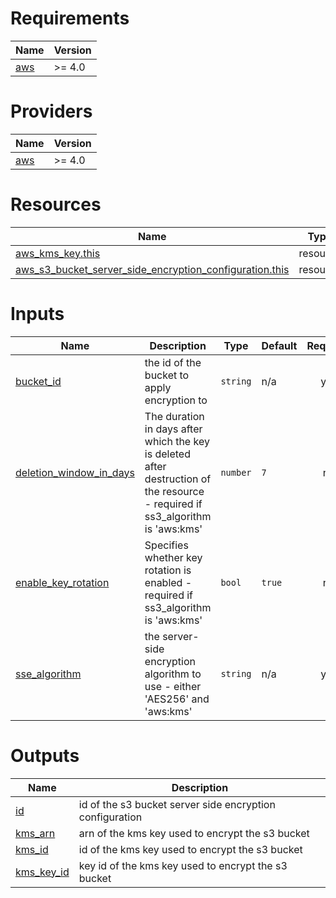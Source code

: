 <!-- BEGIN_TF_DOCS -->
# Requirements

| Name | Version |
|------|---------|
| <a name="requirement_aws"></a> [aws](#requirement\_aws) | >= 4.0 |

# Providers

| Name | Version |
|------|---------|
| <a name="provider_aws"></a> [aws](#provider\_aws) | >= 4.0 |

# Resources

| Name | Type |
|------|------|
| [aws_kms_key.this](https://registry.terraform.io/providers/hashicorp/aws/latest/docs/resources/kms_key) | resource |
| [aws_s3_bucket_server_side_encryption_configuration.this](https://registry.terraform.io/providers/hashicorp/aws/latest/docs/resources/s3_bucket_server_side_encryption_configuration) | resource |

# Inputs

| Name | Description | Type | Default | Required |
|------|-------------|------|---------|:--------:|
| <a name="input_bucket_id"></a> [bucket\_id](#input\_bucket\_id) | the id of the bucket to apply encryption to | `string` | n/a | yes |
| <a name="input_deletion_window_in_days"></a> [deletion\_window\_in\_days](#input\_deletion\_window\_in\_days) | The duration in days after which the key is deleted after destruction of the resource - required if ss3\_algorithm is 'aws:kms' | `number` | `7` | no |
| <a name="input_enable_key_rotation"></a> [enable\_key\_rotation](#input\_enable\_key\_rotation) | Specifies whether key rotation is enabled - required if ss3\_algorithm is 'aws:kms' | `bool` | `true` | no |
| <a name="input_sse_algorithm"></a> [sse\_algorithm](#input\_sse\_algorithm) | the server-side encryption algorithm to use - either 'AES256' and 'aws:kms' | `string` | n/a | yes |

# Outputs

| Name | Description |
|------|-------------|
| <a name="output_id"></a> [id](#output\_id) | id of the s3 bucket server side encryption configuration |
| <a name="output_kms_arn"></a> [kms\_arn](#output\_kms\_arn) | arn of the kms key used to encrypt the s3 bucket |
| <a name="output_kms_id"></a> [kms\_id](#output\_kms\_id) | id of the kms key used to encrypt the s3 bucket |
| <a name="output_kms_key_id"></a> [kms\_key\_id](#output\_kms\_key\_id) | key id of the kms key used to encrypt the s3 bucket |
<!-- END_TF_DOCS -->
